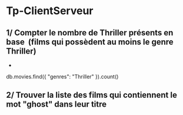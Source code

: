 # Tp-ClientServeur
## 1/ Compter le nombre de Thriller présents en base  (films qui possèdent au moins le genre Thriller)
*


db.movies.find({ "genres": "Thriller" }).count()


## 2/ Trouver la liste des films qui contiennent le mot "ghost" dans leur titre
